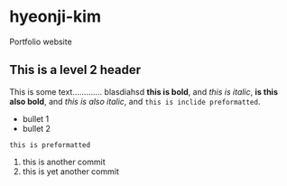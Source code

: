 # hyeonji-kim

Portfolio website


## This is a level 2 header

This is some text............. blasdiahsd **this is bold**, and _this is italic_, __is this also bold__, and *this is also italic*,
and `this is inclide preformatted`.

- bullet 1
- bullet 2

```
this is preformatted
```

1. this is another commit
2. this is yet another commit

